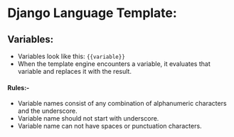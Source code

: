 # Django Language Template:
## Variables:
- Variables look like this: `{{variable}}`
- When the template engine encounters a variable, it evaluates that variable and replaces it with the result.
#### Rules:-
- Variable names consist of any combination of alphanumeric characters and the underscore.
- Variable name should not start with underscore.
- Variable name can not have spaces or punctuation characters.
